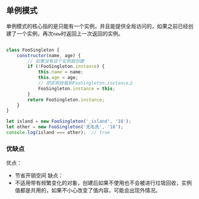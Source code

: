 ## 单例模式

单例模式的核心指的是只能有一个实例，并且能提供全局访问的，如果之前已经创建了一个实例，再次`new`时返回上一次返回的实例。


```js

class FooSingleton {
    constructor(name, age) {
        // 如果没有这个实例就创建
        if (!FooSingleton.instance) {
            this.name = name;
            this.age = age;
            // 把实例挂载到FooSingleton.instance上
            FooSingleton.instance = this;
        }
        return FooSingleton.instance;
    }
}

let island = new FooSingleton('_island', '18');
let other = new FooSingleton('无名氏', '18');
console.log(island === other);  // true

```

### 优缺点
优点：
- 节省开销空间
缺点：
- 不适用带有频繁变化的对象，创建后如果不使用也不会被进行垃圾回收，实例值都是共用的，如果不小心改变了值内容，可能会出现外情况。
